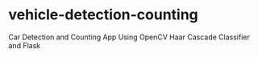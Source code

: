# vehicle-detection-counting
Car Detection and Counting App Using OpenCV  Haar Cascade Classifier and Flask
